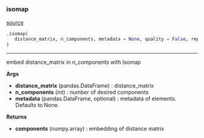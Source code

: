 #


### isomap
[source](https://github.com/AndreaRubbi/Pear-EBI/blob/master/pear_ebi/embeddings/Isomap_e.py/#L12)
```python
.isomap(
   distance_matrix, n_components, metadata = None, quality = False, report = False
)
```

---
embed distance_matrix in n_components with Isomap


**Args**

* **distance_matrix** (pandas.DataFrame) : distance_matrix
* **n_components** (int) : number of desired components
* **metadata** (pandas.DataFrame, optional) : metadata of elements. Defaults to None.


**Returns**

* **components** (numpy.array) : embedding of distance matrix
